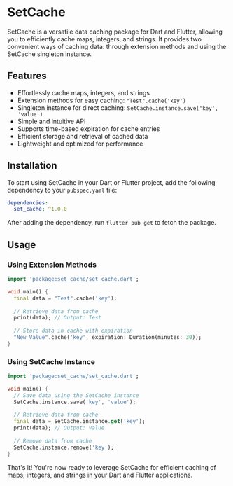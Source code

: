 # SetCache

SetCache is a versatile data caching package for Dart and Flutter, allowing you to efficiently cache maps, integers, and strings. It provides two convenient ways of caching data: through extension methods and using the SetCache singleton instance.

## Features

- Effortlessly cache maps, integers, and strings
- Extension methods for easy caching: `"Test".cache('key')`
- Singleton instance for direct caching: `SetCache.instance.save('key', 'value')`
- Simple and intuitive API
- Supports time-based expiration for cache entries
- Efficient storage and retrieval of cached data
- Lightweight and optimized for performance

## Installation

To start using SetCache in your Dart or Flutter project, add the following dependency to your `pubspec.yaml` file:

```yaml
dependencies:
  set_cache: ^1.0.0
```

After adding the dependency, run `flutter pub get` to fetch the package.

## Usage

### Using Extension Methods

```dart
import 'package:set_cache/set_cache.dart';

void main() {
  final data = "Test".cache('key');
  
  // Retrieve data from cache
  print(data); // Output: Test
  
  // Store data in cache with expiration
  "New Value".cache('key', expiration: Duration(minutes: 30));
}
```

### Using SetCache Instance

```dart
import 'package:set_cache/set_cache.dart';

void main() {
  // Save data using the SetCache instance
  SetCache.instance.save('key', 'value');
  
  // Retrieve data from cache
  final data = SetCache.instance.get('key');
  print(data); // Output: value
  
  // Remove data from cache
  SetCache.instance.remove('key');
}
```

That's it! You're now ready to leverage SetCache for efficient caching of maps, integers, and strings in your Dart and Flutter applications.